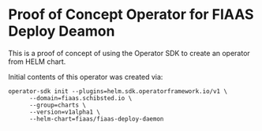 # Proof of Concept Operator for FIAAS Deploy Deamon

This is a proof of concept of using the Operator SDK to create an operator from HELM chart.

Initial contents of this operator was created via:

```shell
operator-sdk init --plugins=helm.sdk.operatorframework.io/v1 \
      --domain=fiaas.schibsted.io \
      --group=charts \
      --version=v1alpha1 \
      --helm-chart=fiaas/fiaas-deploy-daemon
```
